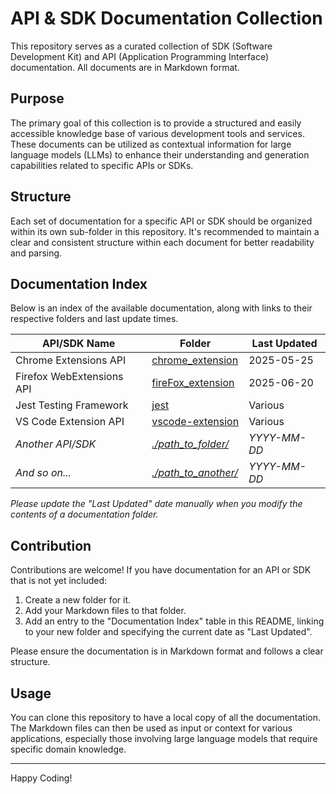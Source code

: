 # API & SDK Documentation Collection

This repository serves as a curated collection of SDK (Software Development Kit) and API (Application Programming Interface) documentation. All documents are in Markdown format.

## Purpose

The primary goal of this collection is to provide a structured and easily accessible knowledge base of various development tools and services. These documents can be utilized as contextual information for large language models (LLMs) to enhance their understanding and generation capabilities related to specific APIs or SDKs.

## Structure

Each set of documentation for a specific API or SDK should be organized within its own sub-folder in this repository. It's recommended to maintain a clear and consistent structure within each document for better readability and parsing.

## Documentation Index

Below is an index of the available documentation, along with links to their respective folders and last update times.

| API/SDK Name          | Folder                                      | Last Updated |
|-----------------------|---------------------------------------------|--------------|
| Chrome Extensions API | [chrome_extension](./chrome_extension/)     | 2025-05-25   |
| Firefox WebExtensions API | [fireFox_extension](./fireFox_extension/) | 2025-06-20   |
| Jest Testing Framework | [jest](./jest/)                           | Various      |
| VS Code Extension API | [vscode-extension](./vscode-extension/)     | Various      |
| _Another API/SDK_     | [_./path_to_folder/_](./path_to_folder/)    | _YYYY-MM-DD_ |
| _And so on..._        | [_./path_to_another/_](./path_to_another/) | _YYYY-MM-DD_ |

*Please update the "Last Updated" date manually when you modify the contents of a documentation folder.*

## Contribution

Contributions are welcome! If you have documentation for an API or SDK that is not yet included:
1. Create a new folder for it.
2. Add your Markdown files to that folder.
3. Add an entry to the "Documentation Index" table in this README, linking to your new folder and specifying the current date as "Last Updated".

Please ensure the documentation is in Markdown format and follows a clear structure.

## Usage

You can clone this repository to have a local copy of all the documentation. The Markdown files can then be used as input or context for various applications, especially those involving large language models that require specific domain knowledge.

---

Happy Coding!